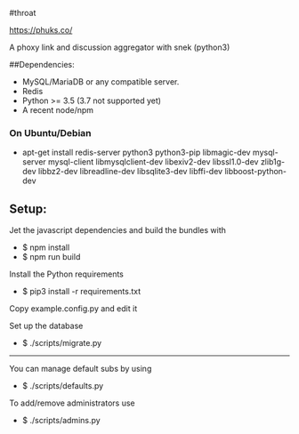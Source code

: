 #throat

https://phuks.co/

A phoxy link and discussion aggregator with snek (python3)

##Dependencies:

 - MySQL/MariaDB or any compatible server.
 - Redis
 - Python >= 3.5 (3.7 not supported yet)
 - A recent node/npm

### On Ubuntu/Debian
 - apt-get install redis-server python3 python3-pip libmagic-dev mysql-server mysql-client libmysqlclient-dev libexiv2-dev libssl1.0-dev zlib1g-dev libbz2-dev libreadline-dev libsqlite3-dev libffi-dev libboost-python-dev

## Setup:

Jet the javascript dependencies and build the bundles with
 - $ npm install
 - $ npm run build

Install the Python requirements
 - $ pip3 install -r requirements.txt

Copy example.config.py and edit it

Set up the database
 - $ ./scripts/migrate.py

---

You can manage default subs by using 

 - $ ./scripts/defaults.py

To add/remove administrators use

 - $ ./scripts/admins.py
